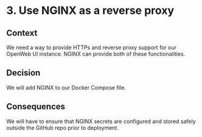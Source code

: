 # 3. Use NGINX as a reverse proxy

## Context

We need a way to provide HTTPs and reverse proxy support for our OpenWeb UI
instance. NGINX can provide both of these functionalities.

## Decision

We will add NGINX to our Docker Compose file.

## Consequences

We will have to ensure that NGINX secrets are configured and stored safely
outside the GitHub repo prior to deployment.
